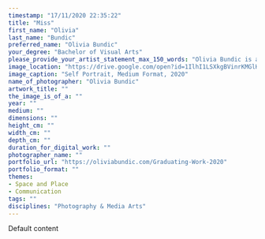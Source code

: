 ```yaml
---
timestamp: "17/11/2020 22:35:22"
title: "Miss"
first_name: "Olivia"
last_name: "Bundic"
preferred_name: "Olivia Bundic"
your_degree: "Bachelor of Visual Arts"
please_provide_your_artist_statement_max_150_words: "Olivia Bundic is a documentary photographer based in Australia who has recently completed a Bachelor of Visual Arts at the Australian National University. Her personal work focuses on documenting intimate and familiar spaces whilst conveying feelings of nostalgia, sentiment and tenderness. Olivia continues her exploration of space through the study of the relationships people form with spaces. She delves further into the idea of looking at the similarities of personal and public space and the connection of the internal and external."
image_location: "https://drive.google.com/open?id=1IlhI1LSXkgBVinrKMGlH1MpHqpO1MfnU"
image_caption: "Self Portrait, Medium Format, 2020"
name_of_photographer: "Olivia Bundic"
artwork_title: ""
the_image_is_of_a: ""
year: ""
medium: ""
dimensions: ""
height_cm: ""
width_cm: ""
depth_cm: ""
duration_for_digital_work: ""
photographer_name: ""
portfolio_url: "https://oliviabundic.com/Graduating-Work-2020"
portfolio_format: ""
themes:
- Space and Place
- Communication
tags: ""
disciplines: "Photography & Media Arts"
---
```


Default content